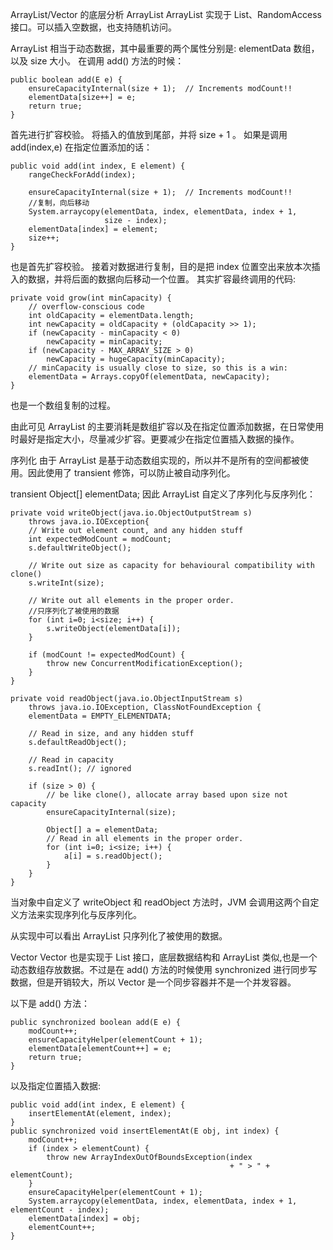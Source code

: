 ArrayList/Vector 的底层分析
ArrayList
ArrayList 实现于 List、RandomAccess 接口。可以插入空数据，也支持随机访问。

ArrayList 相当于动态数据，其中最重要的两个属性分别是: elementData 数组，以及 size 大小。 在调用 add() 方法的时候：

    public boolean add(E e) {
        ensureCapacityInternal(size + 1);  // Increments modCount!!
        elementData[size++] = e;
        return true;
    }
首先进行扩容校验。
将插入的值放到尾部，并将 size + 1 。
如果是调用 add(index,e) 在指定位置添加的话：

    public void add(int index, E element) {
        rangeCheckForAdd(index);

        ensureCapacityInternal(size + 1);  // Increments modCount!!
        //复制，向后移动
        System.arraycopy(elementData, index, elementData, index + 1,
                         size - index);
        elementData[index] = element;
        size++;
    }
也是首先扩容校验。
接着对数据进行复制，目的是把 index 位置空出来放本次插入的数据，并将后面的数据向后移动一个位置。
其实扩容最终调用的代码:

    private void grow(int minCapacity) {
        // overflow-conscious code
        int oldCapacity = elementData.length;
        int newCapacity = oldCapacity + (oldCapacity >> 1);
        if (newCapacity - minCapacity < 0)
            newCapacity = minCapacity;
        if (newCapacity - MAX_ARRAY_SIZE > 0)
            newCapacity = hugeCapacity(minCapacity);
        // minCapacity is usually close to size, so this is a win:
        elementData = Arrays.copyOf(elementData, newCapacity);
    }
也是一个数组复制的过程。

由此可见 ArrayList 的主要消耗是数组扩容以及在指定位置添加数据，在日常使用时最好是指定大小，尽量减少扩容。更要减少在指定位置插入数据的操作。

序列化
由于 ArrayList 是基于动态数组实现的，所以并不是所有的空间都被使用。因此使用了 transient 修饰，可以防止被自动序列化。

transient Object[] elementData;
因此 ArrayList 自定义了序列化与反序列化：

    private void writeObject(java.io.ObjectOutputStream s)
        throws java.io.IOException{
        // Write out element count, and any hidden stuff
        int expectedModCount = modCount;
        s.defaultWriteObject();

        // Write out size as capacity for behavioural compatibility with clone()
        s.writeInt(size);

        // Write out all elements in the proper order.
        //只序列化了被使用的数据
        for (int i=0; i<size; i++) {
            s.writeObject(elementData[i]);
        }

        if (modCount != expectedModCount) {
            throw new ConcurrentModificationException();
        }
    }

    private void readObject(java.io.ObjectInputStream s)
        throws java.io.IOException, ClassNotFoundException {
        elementData = EMPTY_ELEMENTDATA;

        // Read in size, and any hidden stuff
        s.defaultReadObject();

        // Read in capacity
        s.readInt(); // ignored

        if (size > 0) {
            // be like clone(), allocate array based upon size not capacity
            ensureCapacityInternal(size);

            Object[] a = elementData;
            // Read in all elements in the proper order.
            for (int i=0; i<size; i++) {
                a[i] = s.readObject();
            }
        }
    }
当对象中自定义了 writeObject 和 readObject 方法时，JVM 会调用这两个自定义方法来实现序列化与反序列化。

从实现中可以看出 ArrayList 只序列化了被使用的数据。

Vector
Vector 也是实现于 List 接口，底层数据结构和 ArrayList 类似,也是一个动态数组存放数据。不过是在 add() 方法的时候使用 synchronized 进行同步写数据，但是开销较大，所以 Vector 是一个同步容器并不是一个并发容器。

以下是 add() 方法：

    public synchronized boolean add(E e) {
        modCount++;
        ensureCapacityHelper(elementCount + 1);
        elementData[elementCount++] = e;
        return true;
    }
以及指定位置插入数据:

    public void add(int index, E element) {
        insertElementAt(element, index);
    }
    public synchronized void insertElementAt(E obj, int index) {
        modCount++;
        if (index > elementCount) {
            throw new ArrayIndexOutOfBoundsException(index
                                                     + " > " + elementCount);
        }
        ensureCapacityHelper(elementCount + 1);
        System.arraycopy(elementData, index, elementData, index + 1, elementCount - index);
        elementData[index] = obj;
        elementCount++;
    }
